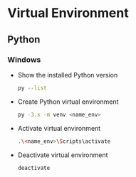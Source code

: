 # Virtual Environment

## Python

### Windows 
-   Show the installed Python version
    ```sh
    py --list
    ```
-   Create Python virtual environment
    ```sh
    py -3.x -m venv <name_env>
    ```
-   Activate virtual environment
    ```sh
    .\<name_env>\Scripts\activate
    ```
-   Deactivate virtual environment
    ```sh
    deactivate
    ```